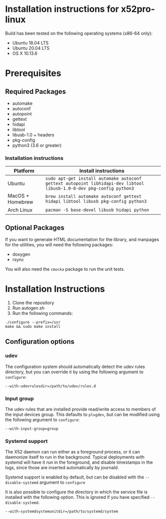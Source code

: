 Installation instructions for x52pro-linux
==========================================

Build has been tested on the following operating systems (x86-64 only):

* Ubuntu 18.04 LTS
* Ubuntu 20.04 LTS
* OS X 10.13.6

# Prerequisites

## Required Packages

* automake
* autoconf
* autopoint
* gettext
* hidapi
* libtool
* libusb-1.0 + headers
* pkg-config
* python3 (3.6 or greater)

### Installation instructions

| Platform | Install instructions |
| -------- | -------------------- |
| Ubuntu   | `sudo apt-get install automake autoconf gettext autopoint libhidapi-dev libtool libusb-1.0-0-dev pkg-config python3` |
| MacOS + Homebrew  | `brew install automake autoconf gettext hidapi libtool libusb pkg-config python3` |
| Arch Linux | `pacman -S base-devel libusb hidapi python` |

## Optional Packages

If you want to generate HTML documentation for the library, and manpages for
the utilities, you will need the following packages:

* doxygen
* rsync

You will also need the `cmocka` package to run the unit tests.

# Installation Instructions

1. Clone the repository
2. Run autogen.sh
3. Run the following commands:
```
./configure --prefix=/usr
make && sudo make install
```

## Configuration options

### udev

The configuration system should automatically detect the udev rules directory,
but you can override it by using the following argument to `configure`:

```
--with-udevrulesdir=/path/to/udev/rules.d
```

### Input group

The udev rules that are installed provide read/write access to members of the
input devices group. This defaults to `plugdev`, but can be modified using
the following argument to `configure`:

```
--with-input-group=group
```

### Systemd support

The X52 daemon can run either as a foreground process, or it can daemonize
itself to run in the background. Typical deployments with systemd will have it
run in the foreground, and disable timestamps in the logs, since those are
inserted automatically by journald.

Systemd support is enabled by default, but can be disabled with the
`--disable-systemd` argument to `configure`

It is also possible to configure the directory in which the service file is
installed with the following option. This is ignored if you have specified
`--disable-systemd`.

```
--with-systemdsystemunitdir=/path/to/systemd/system
```
